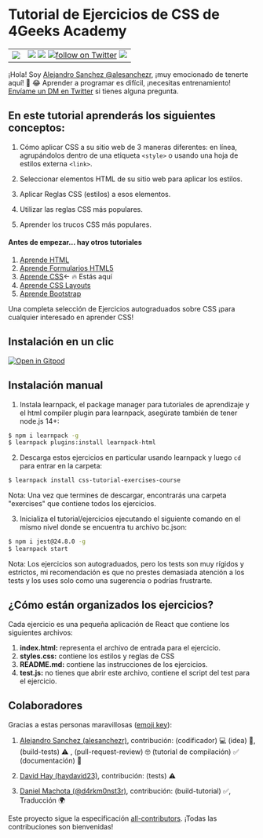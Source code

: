 # Tutorial de Ejercicios de CSS de 4Geeks Academy
<!-- hide -->
<table>
  <tr>
    <td><img src="https://github.com/4GeeksAcademy/css-tutorial-exercises-course/blob/master/.learn/assets/4geeks-icon-blue.png?raw=true"></td>
    <td>
      <img src="https://img.shields.io/github/last-commit/4geeksacademy/css-tutorial-exercises-course" />
      <a href="https://breatheco.de"><img src="https://img.shields.io/badge/certified-BreatheCode-blue" /></a>
      <a href="https://twitter.com/alesanchezr"><img src="https://img.shields.io/twitter/follow/alesanchezr?style=social&logo=twitter" alt="follow on Twitter"></a>
      <a href="https://gitpod.io#https://github.com/4GeeksAcademy/css-tutorial-exercises-course.git"><img src="https://img.shields.io/badge/Gitpod-ready--to--code-blue?logo=gitpod" /></a>
    </td>
  </tr>
</table>

¡Hola! Soy [Alejandro Sanchez @alesanchezr](https://github.com/alesanchezr), ¡muy emocionado de tenerte aquí! 🎉 😂 Aprender a programar es difícil, ¡necesitas entrenamiento! [Envíame un DM en Twitter](https://twitter.com/alesanchezr) si tienes alguna pregunta. 
<!-- endhide -->

## En este tutorial aprenderás los siguientes conceptos:

1. Cómo aplicar CSS a su sitio web de 3 maneras diferentes: en línea, agrupándolos dentro de una etiqueta `<style>` o usando una hoja de estilos externa `<link>`.

2. Seleccionar elementos HTML de su sitio web para aplicar los estilos.

3. Aplicar Reglas CSS (estilos) a esos elementos.

4. Utilizar las reglas CSS más populares.

5. Aprender los trucos CSS más populares.

<!-- hide -->
#### Antes de empezar... hay otros tutoriales 

<ol>
  <li><a href="https://github.com/4GeeksAcademy/html-tutorial-exercises-course">Aprende HTML</a></li>
  <li><a href="https://github.com/4GeeksAcademy/html-forms-tutorial-exercises">Aprende Formularios HTML5 </a></li>
  <li><a href="https://github.com/4GeeksAcademy/css-tutorial-exercises-course">Aprende CSS</a>← 🔥 Estás aquí</li>
    <li><a href="https://github.com/4GeeksAcademy/css-layouts-tutorial-exercises">Aprende CSS Layouts</a></li>
  <li><a href="https://github.com/4GeeksAcademy/bootstrap-exercises-tutorial">Aprende Bootstrap</a></li>
</ol>

Una completa selección de Ejercicios autograduados sobre CSS ¡para cualquier interesado en aprender CSS!

## Instalación  en un clic

[![Open in Gitpod](https://gitpod.io/button/open-in-gitpod.svg)](https://gitpod.io#https://github.com/4GeeksAcademy/css-tutorial-exercises-course)

## Instalación manual 

1. Instala learnpack, el package manager para tutoriales de aprendizaje y el html compiler plugin para learnpack, asegúrate también de tener node.js 14+:

```bash
$ npm i learnpack -g
$ learnpack plugins:install learnpack-html
```

2. Descarga estos ejercicios en particular usando learnpack y luego `cd` para entrar en la carpeta: 

```bash
$ learnpack install css-tutorial-exercises-course
```

Nota: Una vez que termines de descargar, encontrarás una carpeta "exercises" que contiene todos los ejercicios.

3. Inicializa el tutorial/ejercicios ejecutando el siguiente comando en el mismo nivel donde se encuentra tu archivo bc.json:

```sh
$ npm i jest@24.8.0 -g
$ learnpack start
```

Nota: Los ejercicios son autograduados, pero los tests son muy rígidos y estrictos, mi recomendación es que no prestes demasiada atención a los tests y los uses solo como una sugerencia o podrías frustrarte.
<!-- endhide -->
## ¿Cómo están organizados los ejercicios?

Cada ejercicio es una pequeña aplicación de React que contiene los siguientes archivos:

1. **index.html:** representa el archivo de entrada para el ejercicio.
2. **styles.css:** contiene los estilos y reglas de CSS
3. **README.md:** contiene las instrucciones de los ejercicios.
4. **test.js:** no tienes que abrir este archivo, contiene el script del test para el ejercicio.

## Colaboradores
 
Gracias a estas personas maravillosas ([emoji key](https://github.com/kentcdodds/all-contributors#emoji-key)):

1. [Alejandro Sanchez (alesanchezr)](https://github.com/alesanchezr), contribución: (codificador) 💻 (idea) 🤔, (build-tests) ⚠️ , (pull-request-review) 🤓 (tutorial de compilación) ✅ (documentación) 📖

2. [David Hay (haydavid23)](https://github.com/haydavid23), contribución: (tests) ⚠️

3. [Daniel Machota (@d4rkm0nst3r)](https://github.com/d4rkm0nst3r), contribución: (build-tutorial) ✅, Traducción 🌍

Este proyecto sigue la especificación [all-contributors](https://github.com/kentcdodds/all-contributors). ¡Todas las contribuciones son bienvenidas!
